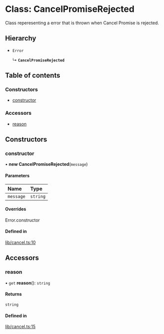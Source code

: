 # Class: CancelPromiseRejected

Class reperesenting a error that is thrown when Cancel Promise is rejected.

## Hierarchy

- `Error`

  ↳ **`CancelPromiseRejected`**

## Table of contents

### Constructors

- [constructor](CancelPromiseRejected.md#constructor)

### Accessors

- [reason](CancelPromiseRejected.md#reason)

## Constructors

### constructor

• **new CancelPromiseRejected**(`message`)

#### Parameters

| Name | Type |
| :------ | :------ |
| `message` | `string` |

#### Overrides

Error.constructor

#### Defined in

[lib/cancel.ts:10](https://github.com/hankei6km/chanpuru/blob/fd2b423/src/lib/cancel.ts#L10)

## Accessors

### reason

• `get` **reason**(): `string`

#### Returns

`string`

#### Defined in

[lib/cancel.ts:15](https://github.com/hankei6km/chanpuru/blob/fd2b423/src/lib/cancel.ts#L15)

